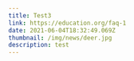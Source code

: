 ```yaml
---
title: Test3
link: https://education.org/faq-1
date: 2021-06-04T18:32:49.069Z
thumbnail: /img/news/deer.jpg
description: test
---
```

